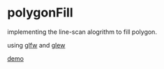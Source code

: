 # polygonFill

implementing the line-scan alogrithm to fill polygon.

using [glfw](http://www.glfw.org/) and [glew](http://glew.sourceforge.net/)

[demo](https://www.youtube.com/watch?v=ngb2FTpvpp0&feature=youtu.be)
